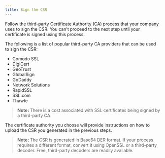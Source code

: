 ```yaml
---
title: Sign the CSR
---
```


Follow the third-party Certificate Authority (CA) process that your company uses to sign the CSR. You can't proceed to the next step until your certificate is signed using this process.

The following is a list of popular third-party CA providers that can be used to sign the CSR:
 - Comodo SSL
 - DigiCert
 - GeoTrust
 - GlobalSign
 - GoDaddy
 - Network Solutions
 - RapidSSL
 - SSL.com
 - Thawte

> **Note:** There is a cost associated with SSL certificates being signed by a third-party CA.

The certificate authority you choose will provide instructions on how to upload the CSR you generated in the previous steps.

> **Note:** The CSR is generated in Base64 DER format. If your process requires a different format, convert it using OpenSSL or a third-party decoder. Free, third-party decoders are readily available.

<NextSectionLink/>
